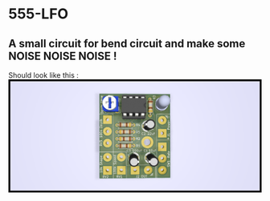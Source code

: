 # 555-LFO

## A small circuit for bend circuit and make some NOISE NOISE NOISE !

Should look like this : ![Plop](https://github.com/Pl0p/555-LFO/blob/main/555-LFO.png)
